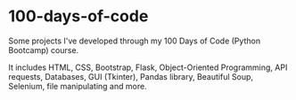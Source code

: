 # 100-days-of-code
Some projects I've developed through my 100 Days of Code (Python Bootcamp) course.

It includes HTML, CSS, Bootstrap, Flask, Object-Oriented Programming, API requests, Databases, GUI (Tkinter), Pandas library, Beautiful Soup, Selenium, file manipulating and more.
